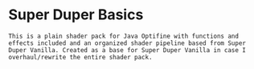 # Super Duper Basics
    This is a plain shader pack for Java Optifine with functions and effects included and an organized shader pipeline based from Super Duper Vanilla. Created as a base for Super Duper Vanilla in case I overhaul/rewrite the entire shader pack.